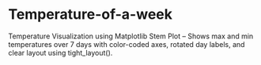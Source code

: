 # Temperature-of-a-week
Temperature Visualization using Matplotlib Stem Plot – Shows max and min temperatures over 7 days with color-coded axes, rotated day labels, and clear layout using tight_layout().
